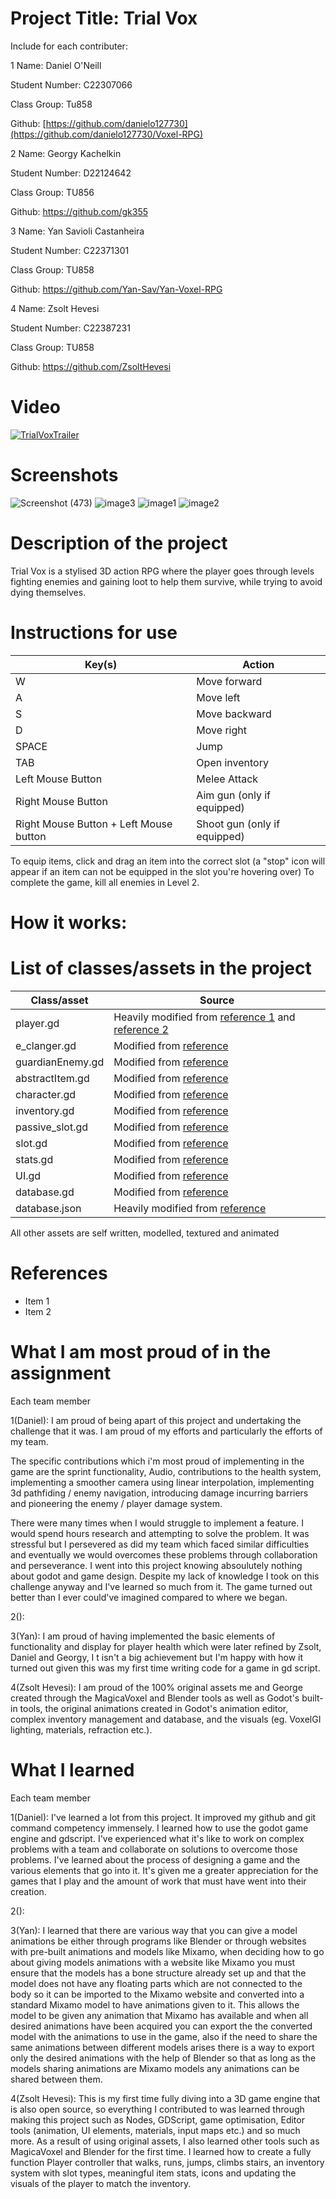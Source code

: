 # Project Title: Trial Vox

Include for each contributer:

1
Name: Daniel O'Neill

Student Number: C22307066

Class Group: Tu858

Github: [https://github.com/danielo127730](https://github.com/danielo127730/Voxel-RPG)


2
Name: Georgy Kachelkin

Student Number: D22124642

Class Group: TU856

Github: https://github.com/gk355


3
Name: Yan Savioli Castanheira

Student Number: C22371301

Class Group: TU858

Github: https://github.com/Yan-Sav/Yan-Voxel-RPG

4
Name: Zsolt Hevesi

Student Number: C22387231

Class Group: TU858

Github: https://github.com/ZsoltHevesi

# Video

[![TrialVoxTrailer](https://img.youtube.com/vi/dmLDlVRioho/0.jpg)](https://www.youtube.com/watch?v=dmLDlVRioho)

# Screenshots
![Screenshot (473)](https://github.com/ZsoltHevesi/Voxel-RPG/assets/124164938/796ab697-9a9a-4d42-81df-f7e978ff1304)
![image3](https://github.com/ZsoltHevesi/Voxel-RPG/assets/124164938/0f4ada51-ccd0-4300-948b-123f2c547059)
![image1](https://github.com/ZsoltHevesi/Voxel-RPG/assets/124164938/291af71b-c1d4-4f16-af1c-db4389bb8255)
![image2](https://github.com/ZsoltHevesi/Voxel-RPG/assets/124164938/2dc85c3d-75cc-4d34-ab1a-b775b8d3883f)


# Description of the project
Trial Vox is a stylised 3D action RPG where the player goes through levels fighting enemies and gaining loot to help them survive, while trying to avoid dying themselves. 

# Instructions for use
| Key(s) | Action |
|-----------|-----------|
| W | Move forward |
| A | Move left |
| S | Move backward |
| D | Move right |
| SPACE | Jump |
| TAB | Open inventory |
| Left Mouse Button | Melee Attack |
| Right Mouse Button | Aim gun (only if equipped) |
| Right Mouse Button + Left Mouse button | Shoot gun (only if equipped) |

To equip items, click and drag an item into the correct slot (a "stop" icon will appear if an item can not be equipped in the slot you're hovering over)
To complete the game, kill all enemies in Level 2.

# How it works:


# List of classes/assets in the project

| Class/asset | Source |
|-----------|-----------|
| player.gd | Heavily modified from [reference 1](https://github.com/majikayogames/godot-character-controller-stairs) and [reference 2](https://www.youtube.com/watch?v=EP5AYllgHy8&t=1273s) |
| e_clanger.gd | Modified from [reference](https://www.youtube.com/watch?v=-juhGgA076E) |
| guardianEnemy.gd | Modified from [reference](https://www.youtube.com/watch?v=-juhGgA076E) |
| abstractItem.gd | Modified from [reference](https://pastebin.com/YaPzmyqv) |
| character.gd | Modified from [reference](https://pastebin.com/iJA2KbCe) |
| inventory.gd | Modified from [reference](https://pastebin.com/chGct0NK) |
| passive_slot.gd | Modified from [reference](https://pastebin.com/McWfmCZH) |
| slot.gd | Modified from [reference](https://pastebin.com/SzuLRxGV) |
| stats.gd | Modified from [reference](https://pastebin.com/Rdr4ALkK) |
| UI.gd | Modified from [reference](https://pastebin.com/vTTj9npA) |
| database.gd | Modified from [reference](https://pastebin.com/jdVUGRP3) |
| database.json | Heavily modified from [reference](https://pastebin.com/ppZTCirg) |

All other assets are self written, modelled, textured and animated

# References
* Item 1
* Item 2

# What I am most proud of in the assignment

Each team member

1(Daniel):
I am proud of being apart of this project and undertaking the challenge that it was. I am proud of my efforts and particularly the efforts of my team.

The specific contributions which i'm most proud of implementing  in the game are the sprint functionality, Audio,  contributions to the health system, implementing a smoother camera using linear interpolation, implementing 3d pathfiding / enemy navigation, introducing damage incurring barriers and pioneering the enemy / player damage system. 

 There were many times when I would struggle to implement a feature. I would spend hours research and attempting to solve the problem. It was stressful but I persevered as did my team which faced similar difficulties and eventually we would overcomes these problems through collaboration and perseverance. I went into this project knowing absoulutely nothing about godot and game design. Despite my lack of knowledge I took on this challenge anyway and I've learned so much from it. The game turned out better than I ever could've imagined compared to where we began.  

2():

3(Yan):
I am proud of having implemented the basic elements of functionality and display for player health which were later refined by Zsolt, Daniel and Georgy, I t isn't a big achievement but I'm happy with how it turned out given this was my first time writing code for a game in gd script.

4(Zsolt Hevesi):
I am proud of the 100% original assets me and George created through the MagicaVoxel and Blender tools as well as Godot's built-in tools, the original animations created in Godot's animation editor, complex inventory management and database, and the visuals (eg. VoxelGI lighting, materials, refraction etc.).

# What I learned

Each team member

1(Daniel):
I've learned a lot from this project. It improved my github and git command competency immensely. I learned how to use the godot game engine and gdscript.  I've experienced what it's like to work on complex problems with a team and collaborate on solutions to overcome those problems. I've learned about the process of designing a game and the various elements that go into it. It's given me a greater appreciation for the games that I play and the amount of work that must have went into their creation.

2():

3(Yan):
I learned that there are various way that you can give a model animations be either through programs like Blender or through websites with pre-built animations and models like Mixamo, when deciding how to go about giving models animations with a website like Mixamo you must ensure that the models has a bone structure already set up and that the model does not have any floating parts which are not connected to the body so it can be imported to the Mixamo website and converted into a standard Mixamo model to have animations given to it. This allows the model to be given any animation that Mixamo has available and when all desired animations have been acquired you can export the the converted model with the animations to use in the game, also if the need to share the same animations between different models arises there is a way to export only the desired animations with the help of Blender so that as long as the models sharing animations are Mixamo models any animations can be shared between them.

4(Zsolt Hevesi):
This is my first time fully diving into a 3D game engine that is also open source, so everything I contributed to was learned through making this project such as Nodes, GDScript, game optimisation, Editor tools (animation, UI elements, materials, input maps etc.) and so much more. As a result of using original assets, I also learned other tools such as MagicaVoxel and Blender for the first time.
I learned how to create a fully function Player controller that walks, runs, jumps, climbs stairs, an inventory system with slot types, meaningful item stats, icons and updating the visuals of the player to match the inventory.


[def]: https://youtu.be/kbtCTc8xlCE